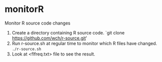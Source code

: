 monitorR
========

Monitor R source code changes

1. Create a directory containing R source code. `git clone https://github.com/wch/r-source.git'
2. Run r-source.sh at regular time to monitor which R files have changed. `./r-source.sh`
3. Look at <flfreq.txt> file to see the result.
